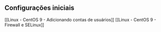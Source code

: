 ## Configurações iniciais
[[Linux - CentOS 9 - Adicionando contas de usuários]]
[[Linux - CentOS 9 - Firewall e SELinux]]